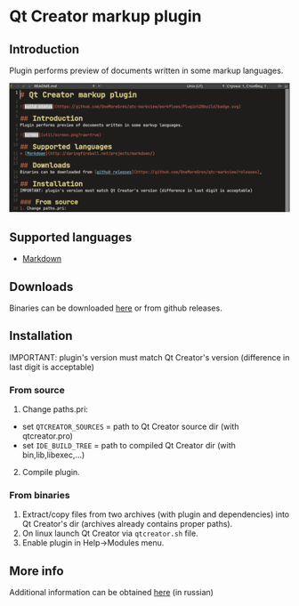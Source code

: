 # Qt Creator markup plugin

## Introduction
Plugin performs preview of documents written in some markup languages.

![Screen](util/screen.png?raw=true)

## Supported languages
* [Markdown](http://daringfireball.net/projects/markdown/)

## Downloads
Binaries can be downloaded [here](https://sourceforge.net/projects/qtc-markview/files/ "Sourceforge")
or from github releases.

## Installation
IMPORTANT: plugin's version must match Qt Creator's version (difference in last digit is acceptable)

### From source
1. Change paths.pri:

 - set `QTCREATOR_SOURCES` = path to Qt Creator source dir (with qtcreator.pro)
 - set `IDE_BUILD_TREE` = path to compiled Qt Creator dir (with bin,lib,libexec,...)

2. Compile plugin.

### From binaries
1. Extract/copy files from two archives (with plugin and dependencies) into Qt Creator's dir (archives already contains proper paths).
2. On linux launch Qt Creator via `qtcreator.sh` file.
3. Enable plugin in Help->Modules menu.

## More info
Additional information can be obtained [here](http://gres.biz/qtc-markview/ "Homepage") (in russian)
